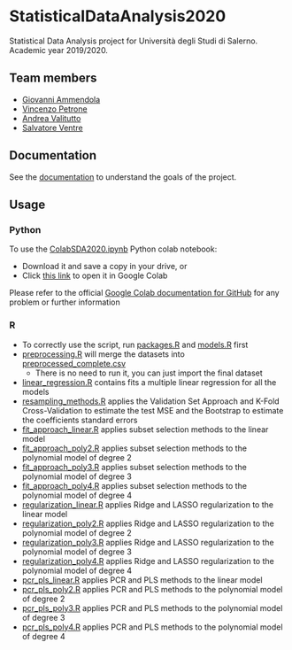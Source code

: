 # StatisticalDataAnalysis2020

Statistical Data Analysis project for Università degli Studi di Salerno. Academic year 2019/2020. 

## Team members

* [Giovanni Ammendola](https://github.com/giorge1)
* [Vincenzo Petrone](https://github.com/v8p1197)
* [Andrea Valitutto](https://github.com/andrewvali)
* [Salvatore Ventre](https://github.com/salventre)

## Documentation

See the [documentation](https://github.com/v8p1197/StatisticalDataAnalysis2020/blob/master/ReportSDA2020.pdf) to understand the goals of the project.

## Usage

### Python

To use the [ColabSDA2020.ipynb](https://github.com/v8p1197/StatisticalDataAnalysis2020/blob/master/Python/ColabSDA2020.ipynb) Python colab notebook:
* Download it and save a copy in your drive, or
* Click [this link](https://colab.research.google.com/github/v8p1197/StatisticalDataAnalysis2020/blob/master/Python/ColabSDA2020.ipynb) to open it in Google Colab

Please refer to the official [Google Colab documentation for GitHub](https://colab.research.google.com/github/googlecolab/colabtools/blob/master/notebooks/colab-github-demo.ipynb) for any problem or further information

### R

* To correctly use the script, run [packages.R](https://github.com/v8p1197/StatisticalDataAnalysis2020/blob/master/R/packages.R) and [models.R](https://github.com/v8p1197/StatisticalDataAnalysis2020/blob/master/R/models.R) first
* [preprocessing.R](https://github.com/v8p1197/StatisticalDataAnalysis2020/blob/master/R/preprocessing.R) will merge the datasets into [preprocessed_complete.csv](https://github.com/v8p1197/StatisticalDataAnalysis2020/blob/master/R/Data/preprocessed_complete.csv)
  - There is no need to run it, you can just import the final dataset
* [linear_regression.R](https://github.com/v8p1197/StatisticalDataAnalysis2020/blob/master/R/linear_regression.R) contains fits a multiple linear regression for all the models
* [resampling_methods.R](https://github.com/v8p1197/StatisticalDataAnalysis2020/blob/master/R/resampling_methods.R) applies the Validation Set Approach and K-Fold Cross-Validation to estimate the test MSE and the Bootstrap to estimate the coefficients standard errors
* [fit_approach_linear.R](https://github.com/v8p1197/StatisticalDataAnalysis2020/blob/master/R/fit_approach_linear.R) applies subset selection methods to the linear model
* [fit_approach_poly2.R](https://github.com/v8p1197/StatisticalDataAnalysis2020/blob/master/R/fit_approach_poly2.R) applies subset selection methods to the polynomial model of degree 2
* [fit_approach_poly3.R](https://github.com/v8p1197/StatisticalDataAnalysis2020/blob/master/R/fit_approach_poly3.R) applies subset selection methods to the polynomial model of degree 3
* [fit_approach_poly4.R](https://github.com/v8p1197/StatisticalDataAnalysis2020/blob/master/R/fit_approach_poly4.R) applies subset selection methods to the polynomial model of degree 4
* [regularization_linear.R](https://github.com/v8p1197/StatisticalDataAnalysis2020/blob/master/R/regularization_linear.R) applies Ridge and LASSO regularization to the linear model
* [regularization_poly2.R](https://github.com/v8p1197/StatisticalDataAnalysis2020/blob/master/R/regularization_poly2.R) applies Ridge and LASSO regularization to the polynomial model of degree 2
* [regularization_poly3.R](https://github.com/v8p1197/StatisticalDataAnalysis2020/blob/master/R/regularization_poly3.R) applies Ridge and LASSO regularization to the polynomial model of degree 3
* [regularization_poly4.R](https://github.com/v8p1197/StatisticalDataAnalysis2020/blob/master/R/regularization_poly4.R) applies Ridge and LASSO regularization to the polynomial model of degree 4
* [pcr_pls_linear.R](https://github.com/v8p1197/StatisticalDataAnalysis2020/blob/master/R/pcr_pls_linear.R) applies PCR and PLS methods to the linear model
* [pcr_pls_poly2.R](https://github.com/v8p1197/StatisticalDataAnalysis2020/blob/master/R/pcr_pls_poly2.R) applies PCR and PLS methods to the polynomial model of degree 2
* [pcr_pls_poly3.R](https://github.com/v8p1197/StatisticalDataAnalysis2020/blob/master/R/pcr_pls_poly3.R) applies PCR and PLS methods to the polynomial model of degree 3
* [pcr_pls_poly4.R](https://github.com/v8p1197/StatisticalDataAnalysis2020/blob/master/R/pcr_pls_poly4.R) applies PCR and PLS methods to the polynomial model of degree 4
